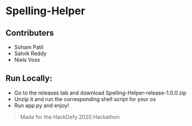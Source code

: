# Spelling-Helper

## Contributers

- Soham Patil
- Satvik Reddy
- Niels Voss

## Run Locally:

- Go to the releases tab and download Spelling-Helper-release-1.0.0.zip
- Unzip it and run the corresponding shell script for your os
- Run app.py and enjoy!

> Made for the HackDefy 2020 Hackathon
